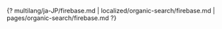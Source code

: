 {? multilang/ja-JP/firebase.md | localized/organic-search/firebase.md | pages/organic-search/firebase.md ?}
